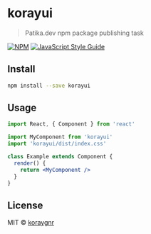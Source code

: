 # korayui

> Patika.dev npm package publishing task

[![NPM](https://img.shields.io/npm/v/korayui.svg)](https://www.npmjs.com/package/korayui) [![JavaScript Style Guide](https://img.shields.io/badge/code_style-standard-brightgreen.svg)](https://standardjs.com)

## Install

```bash
npm install --save korayui
```

## Usage

```jsx
import React, { Component } from 'react'

import MyComponent from 'korayui'
import 'korayui/dist/index.css'

class Example extends Component {
  render() {
    return <MyComponent />
  }
}
```

## License

MIT © [koraygnr](https://github.com/koraygnr)
